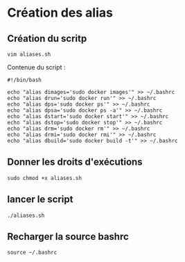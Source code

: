 # Création des alias 
## Création du scritp
```
vim aliases.sh
```
Contenue du script :
```
#!/bin/bash

echo "alias dimages='sudo docker images'" >> ~/.bashrc
echo "alias drun='sudo docker run'" >> ~/.bashrc
echo "alias dps='sudo docker ps'" >> ~/.bashrc
echo "alias dpsa='sudo docker ps -a'" >> ~/.bashrc
echo "alias dstart='sudo docker start'" >> ~/.bashrc
echo "alias dstop='sudo docker stop'" >> ~/.bashrc
echo "alias drm='sudo docker rm'" >> ~/.bashrc
echo "alias drmi='sudo docker rmi'" >> ~/.bashrc
echo "alias dbuild='sudo docker build -t'" >> ~/.bashrc
```
## Donner les droits d'exécutions
```
sudo chmod +x aliases.sh
```
## lancer le script
```
./aliases.sh
```
## Recharger la source bashrc
```
source ~/.bashrc
```